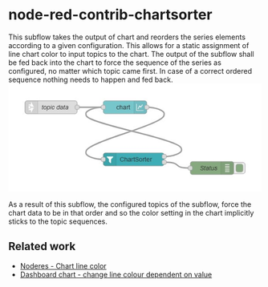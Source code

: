 # node-red-contrib-chartsorter

This subflow takes the output of chart and reorders the series elements according to a given configuration. This allows for a static assignment of line chart color to input topics to the chart. 
The output of the subflow shall be fed back into the chart to force the sequence of the series as configured, no matter which topic came first. 
In case of a correct ordered sequence nothing needs to happen and fed back.
![demoflow](/doc/demoflow.png)

As a result of this subflow, the configured topics of the subflow, force the chart data to be in that order and so the color setting in the chart implicitly sticks to the topic sequences. 

## Related work 

* [Noderes - Chart line color](https://discourse.nodered.org/t/chart-line-color/13427)
* [Dashboard chart - change line colour dependent on value](https://flows.nodered.org/flow/a78ac10821112eb07fb8be8957a9f7cb)




